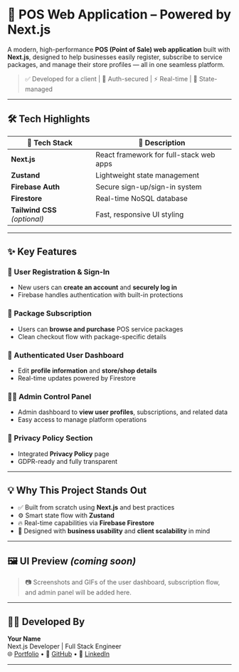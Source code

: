 # 🌟 POS Web Application – Powered by Next.js

A modern, high-performance **POS (Point of Sale) web application** built with **Next.js**, designed to help businesses easily register, subscribe to service packages, and manage their store profiles — all in one seamless platform.

> ✅ Developed for a client | 🔐 Auth-secured | ⚡ Real-time | 🧠 State-managed

---

## 🛠 Tech Highlights

| 🔧 Tech Stack        | 💬 Description                          |
|----------------------|-----------------------------------------|
| **Next.js**          | React framework for full-stack web apps |
| **Zustand**          | Lightweight state management            |
| **Firebase Auth**    | Secure sign-up/sign-in system           |
| **Firestore**        | Real-time NoSQL database                |
| **Tailwind CSS** *(optional)* | Fast, responsive UI styling       |

---

## ✨ Key Features

### 👥 User Registration & Sign-In
- New users can **create an account** and **securely log in**
- Firebase handles authentication with built-in protections

### 🧾 Package Subscription
- Users can **browse and purchase** POS service packages
- Clean checkout flow with package-specific details

### 🛒 Authenticated User Dashboard
- Edit **profile information** and **store/shop details**
- Real-time updates powered by Firestore

### 🧑‍💼 Admin Control Panel
- Admin dashboard to **view user profiles**, subscriptions, and related data
- Easy access to manage platform operations

### 📜 Privacy Policy Section
- Integrated **Privacy Policy** page
- GDPR-ready and fully transparent

---

## 💡 Why This Project Stands Out

- ✅ Built from scratch using **Next.js** and best practices
- ⚙️ Smart state flow with **Zustand**
- 🔥 Real-time capabilities via **Firebase Firestore**
- 🎯 Designed with **business usability** and **client scalability** in mind

---

## 🖼️ UI Preview *(coming soon)*

> 📷 Screenshots and GIFs of the user dashboard, subscription flow, and admin panel will be added here.

---

## 👨‍💻 Developed By

**Your Name**  
Next.js Developer | Full Stack Engineer  
🌐 [Portfolio](https://your-portfolio-link.com) • 🐙 [GitHub](https://github.com/your-username) • 💼 [LinkedIn](https://linkedin.com/in/your-link)

---
